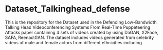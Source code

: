 # Dataset_Talkinghead_defense
This is the repository for the Dataset used in the Defending Low-Bandwidth Talking Head Videoconferencing Systems From
Real-Time Puppeteering Attacks paper containing 4 sets of videos created by using DaGAN, X2Face, SAFA, ReenactGAN.
The dataset includes videos generated from celebrity videos of male and female actors from different ethnicities including 
